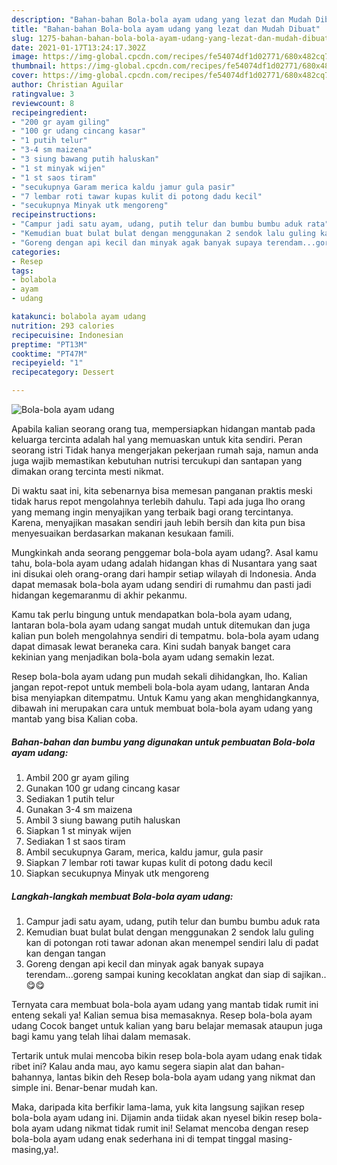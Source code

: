 ```yaml
---
description: "Bahan-bahan Bola-bola ayam udang yang lezat dan Mudah Dibuat"
title: "Bahan-bahan Bola-bola ayam udang yang lezat dan Mudah Dibuat"
slug: 1275-bahan-bahan-bola-bola-ayam-udang-yang-lezat-dan-mudah-dibuat
date: 2021-01-17T13:24:17.302Z
image: https://img-global.cpcdn.com/recipes/fe54074df1d02771/680x482cq70/bola-bola-ayam-udang-foto-resep-utama.jpg
thumbnail: https://img-global.cpcdn.com/recipes/fe54074df1d02771/680x482cq70/bola-bola-ayam-udang-foto-resep-utama.jpg
cover: https://img-global.cpcdn.com/recipes/fe54074df1d02771/680x482cq70/bola-bola-ayam-udang-foto-resep-utama.jpg
author: Christian Aguilar
ratingvalue: 3
reviewcount: 8
recipeingredient:
- "200 gr ayam giling"
- "100 gr udang cincang kasar"
- "1 putih telur"
- "3-4 sm maizena"
- "3 siung bawang putih haluskan"
- "1 st minyak wijen"
- "1 st saos tiram"
- "secukupnya Garam merica kaldu jamur gula pasir"
- "7 lembar roti tawar kupas kulit di potong dadu kecil"
- "secukupnya Minyak utk mengoreng"
recipeinstructions:
- "Campur jadi satu ayam, udang, putih telur dan bumbu bumbu aduk rata"
- "Kemudian buat bulat bulat dengan menggunakan 2 sendok lalu guling kan di potongan roti tawar adonan akan menempel sendiri lalu di padat kan dengan tangan"
- "Goreng dengan api kecil dan minyak agak banyak supaya terendam...goreng sampai kuning kecoklatan angkat dan siap di sajikan.. 😋😋"
categories:
- Resep
tags:
- bolabola
- ayam
- udang

katakunci: bolabola ayam udang 
nutrition: 293 calories
recipecuisine: Indonesian
preptime: "PT13M"
cooktime: "PT47M"
recipeyield: "1"
recipecategory: Dessert

---
```



![Bola-bola ayam udang](https://img-global.cpcdn.com/recipes/fe54074df1d02771/680x482cq70/bola-bola-ayam-udang-foto-resep-utama.jpg)

Apabila kalian seorang orang tua, mempersiapkan hidangan mantab pada keluarga tercinta adalah hal yang memuaskan untuk kita sendiri. Peran seorang istri Tidak hanya mengerjakan pekerjaan rumah saja, namun anda juga wajib memastikan kebutuhan nutrisi tercukupi dan santapan yang dimakan orang tercinta mesti nikmat.

Di waktu  saat ini, kita sebenarnya bisa memesan panganan praktis meski tidak harus repot mengolahnya terlebih dahulu. Tapi ada juga lho orang yang memang ingin menyajikan yang terbaik bagi orang tercintanya. Karena, menyajikan masakan sendiri jauh lebih bersih dan kita pun bisa menyesuaikan berdasarkan makanan kesukaan famili. 



Mungkinkah anda seorang penggemar bola-bola ayam udang?. Asal kamu tahu, bola-bola ayam udang adalah hidangan khas di Nusantara yang saat ini disukai oleh orang-orang dari hampir setiap wilayah di Indonesia. Anda dapat memasak bola-bola ayam udang sendiri di rumahmu dan pasti jadi hidangan kegemaranmu di akhir pekanmu.

Kamu tak perlu bingung untuk mendapatkan bola-bola ayam udang, lantaran bola-bola ayam udang sangat mudah untuk ditemukan dan juga kalian pun boleh mengolahnya sendiri di tempatmu. bola-bola ayam udang dapat dimasak lewat beraneka cara. Kini sudah banyak banget cara kekinian yang menjadikan bola-bola ayam udang semakin lezat.

Resep bola-bola ayam udang pun mudah sekali dihidangkan, lho. Kalian jangan repot-repot untuk membeli bola-bola ayam udang, lantaran Anda bisa menyiapkan ditempatmu. Untuk Kamu yang akan menghidangkannya, dibawah ini merupakan cara untuk membuat bola-bola ayam udang yang mantab yang bisa Kalian coba.

<!--inarticleads1-->

##### Bahan-bahan dan bumbu yang digunakan untuk pembuatan Bola-bola ayam udang:

1. Ambil 200 gr ayam giling
1. Gunakan 100 gr udang cincang kasar
1. Sediakan 1 putih telur
1. Gunakan 3-4 sm maizena
1. Ambil 3 siung bawang putih haluskan
1. Siapkan 1 st minyak wijen
1. Sediakan 1 st saos tiram
1. Ambil secukupnya Garam, merica, kaldu jamur, gula pasir
1. Siapkan 7 lembar roti tawar kupas kulit di potong dadu kecil
1. Siapkan secukupnya Minyak utk mengoreng




<!--inarticleads2-->

##### Langkah-langkah membuat Bola-bola ayam udang:

1. Campur jadi satu ayam, udang, putih telur dan bumbu bumbu aduk rata
1. Kemudian buat bulat bulat dengan menggunakan 2 sendok lalu guling kan di potongan roti tawar adonan akan menempel sendiri lalu di padat kan dengan tangan
1. Goreng dengan api kecil dan minyak agak banyak supaya terendam...goreng sampai kuning kecoklatan angkat dan siap di sajikan.. 😋😋




Ternyata cara membuat bola-bola ayam udang yang mantab tidak rumit ini enteng sekali ya! Kalian semua bisa memasaknya. Resep bola-bola ayam udang Cocok banget untuk kalian yang baru belajar memasak ataupun juga bagi kamu yang telah lihai dalam memasak.

Tertarik untuk mulai mencoba bikin resep bola-bola ayam udang enak tidak ribet ini? Kalau anda mau, ayo kamu segera siapin alat dan bahan-bahannya, lantas bikin deh Resep bola-bola ayam udang yang nikmat dan simple ini. Benar-benar mudah kan. 

Maka, daripada kita berfikir lama-lama, yuk kita langsung sajikan resep bola-bola ayam udang ini. Dijamin anda tiidak akan nyesel bikin resep bola-bola ayam udang nikmat tidak rumit ini! Selamat mencoba dengan resep bola-bola ayam udang enak sederhana ini di tempat tinggal masing-masing,ya!.

